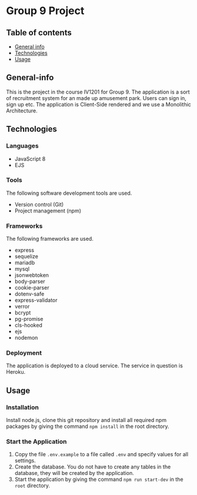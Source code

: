 # Group 9 Project

## Table of contents
* [General info](#General-info)
* [Technologies](#Technologies)
* [Usage](#Usage)

## General-info
This is the project in the course IV1201 for Group 9. The application is a sort of recruitment system for an made up amusement park. Users can sign in, sign up etc. The application is Client-Side rendered and we use a Monolithic Architecture. 


## Technologies

### Languages
- JavaScript 8
- EJS

### Tools

The following software development tools are used.

- Version control (Git)
- Project management (npm)

### Frameworks

The following frameworks are used.

- express
- sequelize
- mariadb
- mysql
- jsonwebtoken
- body-parser
- cookie-parser
- dotenv-safe
- express-validator
- verror
- bcrypt
- pg-promise
- cls-hooked
- ejs
- nodemon

### Deployment
The application is deployed to a cloud service. The service in question is Heroku.

## Usage

### Installation

Install node.js, clone this git repository and install all required npm packages by giving the command `npm install` in the root directory.

### Start the Application

1. Copy the file `.env.example` to a file called `.env` and specify values for all settings.
1. Create the database. You do not have to create any tables in the database, they will be created by the application.
1. Start the application by giving the command `npm run start-dev` in the `root` directory.
 
